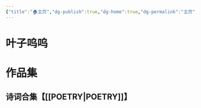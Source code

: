 ```yaml
---
{"title":"🏠主页","dg-publish":true,"dg-home":true,"dg-permalink":"主页","permalink":"/主页/","tags":["gardenEntry"],"dgPassFrontmatter":true}
---
```



# **叶子呜呜**

# 作品集
## 诗词合集【[[POETRY\|POETRY]]】

